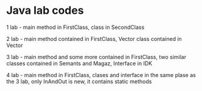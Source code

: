 # Java lab codes
 1 lab - main method in FirstClass, class in SecondClass

 2 lab - main method contained in FirstClass, Vector class contained in Vector

 3 lab - main method and some more contained in FirstClass, two similar 
 classes contained in Semants and Magaz, Interface in IDK
 
 4 lab - main method in FirstClass, clases and interface in the same plase as the 3 lab, only InAndOut is new, it contains static methods
